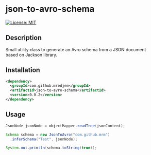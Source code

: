 # json-to-avro-schema

[![License: MIT](https://img.shields.io/badge/License-MIT-yellow.svg)](https://opensource.org/licenses/MIT)

## Description

Small utility class to generate an Avro schema from a JSON document based on Jackson library.

## Installation

```xml
<dependency>
  <groupId>com.github.mredjem</groupId>
  <artifactId>json-to-avro-schema</artifactId>
  <version>0.0.2</version>
</dependency>
```

## Usage

```java
JsonNode jsonNode = objectMapper.readTree(jsonContent);

Schema schema = new JsonToAvro("com.github.mrm")
  .inferSchema("Test", jsonNode);

System.out.println(schema.toString(true));
```
